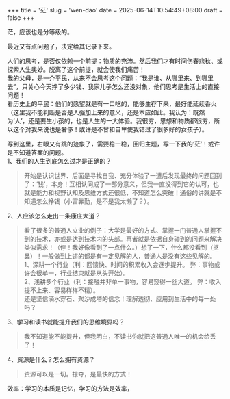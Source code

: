 +++
title = '茫'
slug = 'wen-dao'
date = 2025-06-14T10:54:49+08:00
draft = false
+++

茫，应该也是分等级的。

最近又有点问题了，决定给其记录下来。

人们的思考，是否仅依赖一个前提：物质的充沛。然后我们才有时间伤春悲秋、或探索人生奥妙。脱离了这个前提，就会使我们痛苦！  
我的父母，是一介平民，从来不会思考这个问题：“我是谁、从哪里来、到哪里去”，只关心今天挣了多少钱、我家儿子怎么还没对象，他们思考是生活上的直接问题！  
看历史上的平民：他们的愿望就是有一口吃的，能够生存下来，最好能延续香火（这里我不能判断是否是人强加上来的意义，还是本应如此。我认为：既然为‘人’，还是要生小孩的，也是人生的一大体验。我很穷，思想和物质都很穷，所以这个对我来说也是奢侈！或许是不甘和自卑使我错过了很多好的女孩子）。

写到这里，右眼又有跳的迹象了，需要稳一稳，回归主题，写一下我的‘茫’！或许是不知道答案的问题。  
1、我们的人生到底怎么过才是正确的？  
> 开始是认识世界、后面是寻找自我、充分体验了一遭后发现最终的问题回到了：‘钱’，本身！互相认同成了一部分意义，但我一直没得到它的认可，也就是能力和视野认知及思维方式还很低，不知道怎么突破！通俗的讲就是不知道怎么挣钱（小富靠勤，是不是我太懒了？）。

2、人应该怎么走出一条康庄大道？
> 看了很多的普通人立业的例子：大学是最好的方式、掌握一门普通人掌握不到的技术，亦或是达到技术内的头部。再者就是依据自身碰到的问题来解决类似需求！（停！我好像看到了一点什么。）想了一下，什么都没看到（抠鼻）！一般做到上述的都是有一定见解的人，普通人是没有这些见解的。  
> 1、深耕一个行业（利：回馈快、时间的积累收入会逐步提升。 弊：事物或许会很单一，行业结束就是从头开始）。  
> 2、浅耕多个行业（利：接触并非单一事物，容易窥得一丝大道。 弊：收入提不上来、容易样样不精）。  
> 还是坚信滴水穿石、聚沙成塔的信念！理解透彻、应用到生活中的每一处吗？  

3、学习和读书就能提升我们的思维境界吗？
> 我不知道能不能提升，但我明白，不读书你就把这普通人唯一的机会给丢了！

4、资源是什么？怎么拥有资源？
> 资源可以是一切。掠夺，是最快的方式！


效率：学习的本质是记忆，学习的方法是效率，




